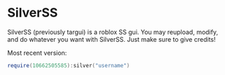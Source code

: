 # SilverSS
SilverSS (previously targui) is a roblox SS gui.
You may reupload, modify, and do whatever you want with SilverSS. Just make sure to give credits!

Most recent version:
```lua
require(10662505585):silver("username")
```
